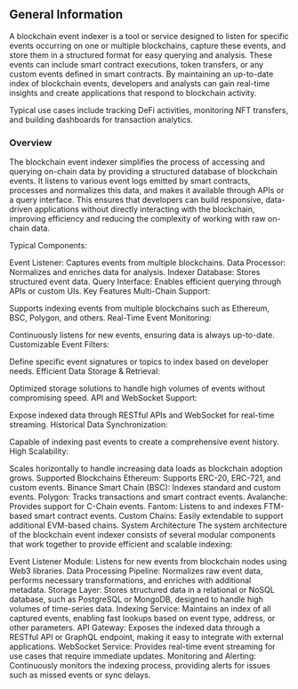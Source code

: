 ## General Information
A blockchain event indexer is a tool or service designed to listen for specific events occurring on one or multiple blockchains, capture these events, and store them in a structured format for easy querying and analysis. These events can include smart contract executions, token transfers, or any custom events defined in smart contracts. By maintaining an up-to-date index of blockchain events, developers and analysts can gain real-time insights and create applications that respond to blockchain activity.

Typical use cases include tracking DeFi activities, monitoring NFT transfers, and building dashboards for transaction analytics.

### Overview
The blockchain event indexer simplifies the process of accessing and querying on-chain data by providing a structured database of blockchain events. It listens to various event logs emitted by smart contracts, processes and normalizes this data, and makes it available through APIs or a query interface. This ensures that developers can build responsive, data-driven applications without directly interacting with the blockchain, improving efficiency and reducing the complexity of working with raw on-chain data.

Typical Components:

Event Listener: Captures events from multiple blockchains.
Data Processor: Normalizes and enriches data for analysis.
Indexer Database: Stores structured event data.
Query Interface: Enables efficient querying through APIs or custom UIs.
Key Features
Multi-Chain Support:

Supports indexing events from multiple blockchains such as Ethereum, BSC, Polygon, and others.
Real-Time Event Monitoring:

Continuously listens for new events, ensuring data is always up-to-date.
Customizable Event Filters:

Define specific event signatures or topics to index based on developer needs.
Efficient Data Storage & Retrieval:

Optimized storage solutions to handle high volumes of events without compromising speed.
API and WebSocket Support:

Expose indexed data through RESTful APIs and WebSocket for real-time streaming.
Historical Data Synchronization:

Capable of indexing past events to create a comprehensive event history.
High Scalability:

Scales horizontally to handle increasing data loads as blockchain adoption grows.
Supported Blockchains
Ethereum: Supports ERC-20, ERC-721, and custom events.
Binance Smart Chain (BSC): Indexes standard and custom events.
Polygon: Tracks transactions and smart contract events.
Avalanche: Provides support for C-Chain events.
Fantom: Listens to and indexes FTM-based smart contract events.
Custom Chains: Easily extendable to support additional EVM-based chains.
System Architecture
The system architecture of the blockchain event indexer consists of several modular components that work together to provide efficient and scalable indexing:

Event Listener Module:
Listens for new events from blockchain nodes using Web3 libraries.
Data Processing Pipeline:
Normalizes raw event data, performs necessary transformations, and enriches with additional metadata.
Storage Layer:
Stores structured data in a relational or NoSQL database, such as PostgreSQL or MongoDB, designed to handle high volumes of time-series data.
Indexing Service:
Maintains an index of all captured events, enabling fast lookups based on event type, address, or other parameters.
API Gateway:
Exposes the indexed data through a RESTful API or GraphQL endpoint, making it easy to integrate with external applications.
WebSocket Service:
Provides real-time event streaming for use cases that require immediate updates.
Monitoring and Alerting:
Continuously monitors the indexing process, providing alerts for issues such as missed events or sync delays.
